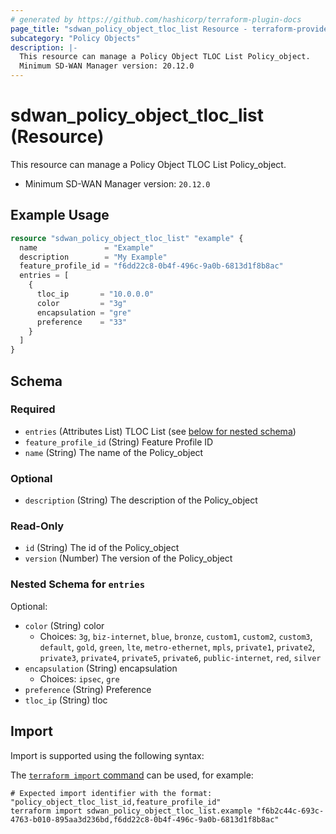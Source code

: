 ```yaml
---
# generated by https://github.com/hashicorp/terraform-plugin-docs
page_title: "sdwan_policy_object_tloc_list Resource - terraform-provider-sdwan"
subcategory: "Policy Objects"
description: |-
  This resource can manage a Policy Object TLOC List Policy_object.
  Minimum SD-WAN Manager version: 20.12.0
---
```


# sdwan_policy_object_tloc_list (Resource)

This resource can manage a Policy Object TLOC List Policy_object.
  - Minimum SD-WAN Manager version: `20.12.0`

## Example Usage

```terraform
resource "sdwan_policy_object_tloc_list" "example" {
  name               = "Example"
  description        = "My Example"
  feature_profile_id = "f6dd22c8-0b4f-496c-9a0b-6813d1f8b8ac"
  entries = [
    {
      tloc_ip       = "10.0.0.0"
      color         = "3g"
      encapsulation = "gre"
      preference    = "33"
    }
  ]
}
```

<!-- schema generated by tfplugindocs -->
## Schema

### Required

- `entries` (Attributes List) TLOC List (see [below for nested schema](#nestedatt--entries))
- `feature_profile_id` (String) Feature Profile ID
- `name` (String) The name of the Policy_object

### Optional

- `description` (String) The description of the Policy_object

### Read-Only

- `id` (String) The id of the Policy_object
- `version` (Number) The version of the Policy_object

<a id="nestedatt--entries"></a>
### Nested Schema for `entries`

Optional:

- `color` (String) color
  - Choices: `3g`, `biz-internet`, `blue`, `bronze`, `custom1`, `custom2`, `custom3`, `default`, `gold`, `green`, `lte`, `metro-ethernet`, `mpls`, `private1`, `private2`, `private3`, `private4`, `private5`, `private6`, `public-internet`, `red`, `silver`
- `encapsulation` (String) encapsulation
  - Choices: `ipsec`, `gre`
- `preference` (String) Preference
- `tloc_ip` (String) tloc

## Import

Import is supported using the following syntax:

The [`terraform import` command](https://developer.hashicorp.com/terraform/cli/commands/import) can be used, for example:

```shell
# Expected import identifier with the format: "policy_object_tloc_list_id,feature_profile_id"
terraform import sdwan_policy_object_tloc_list.example "f6b2c44c-693c-4763-b010-895aa3d236bd,f6dd22c8-0b4f-496c-9a0b-6813d1f8b8ac"
```

